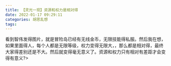 ```yaml
---
title: 【灵光一现】资源和权力是相对得
date: 2022-01-17 09:29:11
categories: 胡思乱想
tags: 
---
```

看到智伟发得图片，就是冒险岛已经有无线金币，无限技能得私服。然后我在想，如果里面得人，每个人都是无限等级，权力变得无限大，，那么都是相对得，最终大家得差别还是不大。然后就变得毫无意义了。资源和权力只有相对有差距才会变得有意义?>

